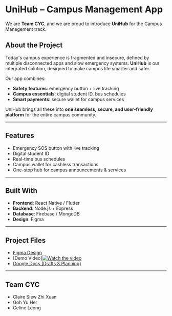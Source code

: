 # UniHub – Campus Management App

We are **Team CYC**, and we are proud to introduce **UniHub** for the Campus Management track.  

## About the Project
Today's campus experience is fragmented and insecure, defined by multiple disconnected apps and slow emergency systems. **UniHub** is our integrated solution, designed to make campus life smarter and safer.  

Our app combines:
- **Safety features**: emergency button + live tracking  
- **Campus essentials**: digital student ID, bus schedules  
- **Smart payments**: secure wallet for campus services  

UniHub brings all these into **one seamless, secure, and user-friendly platform** for the entire campus community.  

---

## Features
- Emergency SOS button with live tracking  
- Digital student ID  
- Real-time bus schedules  
- Campus wallet for cashless transactions  
- One-stop hub for campus announcements & services  

---

## Built With
- **Frontend**: React Native / Flutter  
- **Backend**: Node.js + Express  
- **Database**: Firebase / MongoDB  
- **Design**: Figma  

---

## Project Files
- [Figma Design](https://www.figma.com/design/Nu4JPuLfqWV4yOgePqluez/CYC-Campus-Management-Prototype?node-id=0-1&p=f&t=AUDgdxGn8IxgOQVn-0)  
- [Demo Video][![Watch the video](https://img.youtube.com/vi/F1fOCd6Q6rE?si=7REFKQ7rLLpEuSwk/0.jpg)](https://youtu.be/F1fOCd6Q6rE?si=7REFKQ7rLLpEuSwk) 
- [Google Docs (Drafts & Planning)](https://docs.google.com/document/d/1-CWElAb5nvmvcP036-aLizrxPqWfySST_0YDSp4Xj3U/edit?usp=drivesdk)  

---

## Team CYC
- Claire Siew Zhi Xuan
- Goh Yu Her
- Celine Leong

